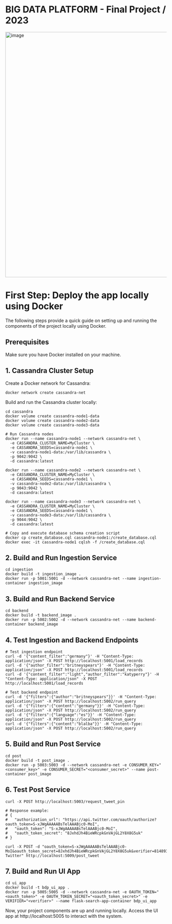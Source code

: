 # BIG DATA PLATFORM - Final Project / 2023

<img width="763" alt="image" src="https://github.com/mataniv/BDP_FinalProject/assets/38129502/79103152-6cc8-425c-9cdd-d0b728220810">

# First Step: Deploy the app locally using Docker

The following steps provide a quick guide on setting up and running the components of the project locally using Docker.

## Prerequisites
Make sure you have Docker installed on your machine.


## 1. Cassandra Cluster Setup
Create a Docker network for Cassandra:

    docker network create cassandra-net
    
Build and run the Cassandra cluster locally:


	cd cassandra
	docker volume create cassandra-node1-data
	docker volume create cassandra-node2-data
	docker volume create cassandra-node3-data
	
	# Run Cassandra nodes
	docker run --name cassandra-node1 --network cassandra-net \
	  -e CASSANDRA_CLUSTER_NAME=MyCluster \
	  -e CASSANDRA_SEEDS=cassandra-node1 \
	  -v cassandra-node1-data:/var/lib/cassandra \
	  -p 9042:9042 \
	  -d cassandra:latest

	docker run --name cassandra-node2 --network cassandra-net \
	  -e CASSANDRA_CLUSTER_NAME=MyCluster \
	  -e CASSANDRA_SEEDS=cassandra-node1 \
	  -v cassandra-node2-data:/var/lib/cassandra \
	  -p 9043:9042 \
	  -d cassandra:latest

	docker run --name cassandra-node3 --network cassandra-net \
	  -e CASSANDRA_CLUSTER_NAME=MyCluster \
	  -e CASSANDRA_SEEDS=cassandra-node1 \
	  -v cassandra-node3-data:/var/lib/cassandra \
	  -p 9044:9042 \
	  -d cassandra:latest

	# Copy and execute database schema creation script
	docker cp create_database.cql cassandra-node1:/create_database.cql
	docker exec -it cassandra-node1 cqlsh -f /create_database.cql

## 2. Build and Run Ingestion Service
	cd ingestion
	docker build -t ingestion_image .
	docker run -p 5001:5001 -d --network cassandra-net --name ingestion-container ingestion_image

## 3. Build and Run Backend Service

	cd backend
	docker build -t backend_image .
	docker run -p 5002:5002 -d --network cassandra-net --name backend-container backend_image

## 4. Test Ingestion and Backend Endpoints
	# Test ingestion endpoint
	curl -d '{"content_filter":"germany"}' -H "Content-Type: application/json" -X POST http://localhost:5001/load_records
	curl -d '{"author_filter":"britneyspears"}' -H "Content-Type: application/json" -X POST http://localhost:5001/load_records
	curl -d '{"content_filter":"light","author_filter":"katyperry"}' -H "Content-Type: application/json" -X POST http://localhost:5001/load_records

	# Test backend endpoint
	curl -d '{"filters":{"author":"britneyspears"}}' -H "Content-Type: application/json" -X POST http://localhost:5002/run_query
	curl -d '{"filters":{"content":"germany"}}' -H "Content-Type: application/json" -X POST http://localhost:5002/run_query
	curl -d '{"filters":{"language":"es"}}' -H "Content-Type: application/json" -X POST http://localhost:5002/run_query
	curl -d '{"filters":{"content":"blalba"}}' -H "Content-Type: application/json" -X POST http://localhost:5002/run_query


## 5. Build and Run Post Service
	cd post
	docker build -t post_image .
	docker run -p 5003:5003 -d --network cassandra-net -e CONSUMER_KEY="<consumer_key>" -e CONSUMER_SECRET="<consumer_secret>" --name post-container post_image


## 6. Test Post Service
	curl -X POST http://localhost:5003/request_tweet_pin

	# Response example:
	# {
	#   "authorization_url": "https://api.twitter.com/oauth/authorize?oauth_token=S-xJWgAAAAABsTelAAABjc0-MoI",
	#   "oauth_token": "S-xJWgAAAAABsTelAAABjc0-MoI",
	#   "oauth_token_secret": "8JxhdJh4BieWRcpkGnVAjGL2Y8X8G5uk"
	# }

	curl -X POST -d "oauth_token=S-xJWgAAAAABsTelAAABjc0-MoI&oauth_token_secret=8JxhdJh4BieWRcpkGnVAjGL2Y8X8G5uk&verifier=8148937&tweet_text=Hello Twitter" http://localhost:5009/post_tweet

## 7. Build and Run UI App

	cd ui_app
	docker build -t bdp_ui_app .
	docker run -p 5005:5005 -d --network cassandra-net -e OAUTH_TOKEN="<oauth_token>" -e OAUTH_TOKEN_SECRET="<oauth_token_secret>" -e VERIFIER="<verifier>" --name flask-search-app-container bdp_ui_app

Now, your project components are up and running locally. Access the UI app at http://localhost:5005 to interact with the system.
